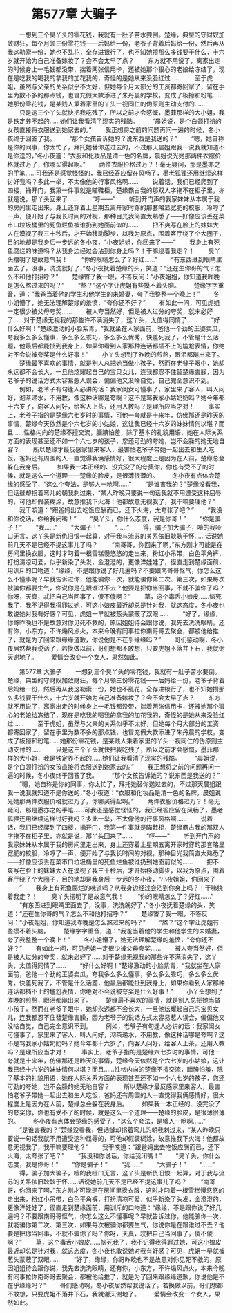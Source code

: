 # 　　第577章 大骗子
　　一想到三个臭丫头的零花钱，我就有一肚子苦水要倒。楚缘，典型的守财奴加敛财狂，每个月领三份零花钱——后妈给一份，老爷子背着后妈给一份，然后再从我这勒索一份，她也不乱花，全存进银行了，也不知她攒那么多钱要干什么，十六岁就开始为自己准备嫁妆了？会不会太早了点？
　　东方就不用说了，离家出走的时候身上一毛钱都没带，揣着两张信用卡，还被她那个狠心的老娘给冻结了，现在是吃我的喝我的拿我的加花我的，奇怪的是她从来没脸红过……
　　至于虎姐，虽然与父亲的关系似乎不太好，但她每个月大部分的工资都寄回家了，留在手里为数不多的那点钱，也冒充假大款添进了朱丹晨的学校，变成了板擦和粉笔……她那份零花钱，是某贱人秉着家里的丫头一视同仁的伪原则主动支付的……
　　只是这三个丫头就快把我吃残了，所以之前才会感慨，墨菲那样的大小姐，我是铁定养不起的……她们让我看清了现实的残酷。
　　“晨姐说，是个白领打扮的女孩直接将衣服送到她家去的。”
　　我正想将之前的问题再问一遍的时候，冬小夜终于回答了我。
　　“那个女孩告诉她的？说东西是我送的？”
　　“嗯，她自称是你的同事，你太忙了，拜托她替你送过去的，不过那天晨姐跟我一说我就知道不是你送的，”冬小夜道：“衣服和化妆品是清一色的名牌，晨姐说光她那两件衣服价格就过万了，你哪买得起啊。”
　　两件衣服价格过万？！毫无疑问，那是墨亦之的手笔……可我还是感觉怪怪的，我已经答应留在风畅了，墨老狐狸还用继续这样讨好我吗？多此一举，不太像他的行事风格啊……
　　说着话，我们已经爬到了四楼，捅开门，我第一件事就是瞄鞋柜，楚缘霸占我的那双人字拖不在柜子里，亦就是说，那丫头回来了……
　　“哼——”
　　听到开门声的我家妹妹从本属于我的房间里走出来，身上还穿着上星期五离开家时穿的那套略显宽肥的校服，冷哼了一声，便开始了与我长时间的对视，那种目光我简直太熟悉了——好像应该丢在菜市口垃圾桶里的死鱼烂鱼被谁扔到她面前似的……
　　把不爽写在脸上的妹妹大人在漠视了我三十秒后，才开始移动脚步，以我为原点，围着客厅绕了个大圈子，目的地却是我身后一步远的冬小夜，“小夜姐姐，你回来了——”
　　我身上有死鱼腐烂的味道吗？从我身边经过会沾到你身上吗？！干嘛绕着我走？！
　　臭丫头摆明了是故意气我！
　　“你的眼睛怎么了？好红……”
　　“有东西进到眼睛里面去了，没事，洗洗就好了，”冬小夜抚着楚缘的头，笑道：“还在生你哥的气？怎么不和他打招呼？”
　　楚缘瞥了我一眼，不答反问：“小夜姐姐，你知道我昨晚是怎么熬过来的吗？”
　　“熬？”这个字让虎姐有些摸不着头脑。
　　楚缘字字重音，道：“我爸当着他的学生和他学生的未婚妻，夸了我整整一个晚上！”
　　冬小姐懵了，她无法理解楚缘的羞愤，“夸你还不好？”
　　有如此一问，可见虎姐一定很少被父母夸奖……
　　被人夸当然好，但是被人过分的夸奖，就未必好了……对于楚缘无视我的那些许不满消失了，这丫头，太值得同情了……
　　“好什么好啊！”楚缘激动的小脸紫青，“我就坐在人家面前，爸他一个劲的王婆卖瓜，夸我多么多么懂事，多么多么乖巧，多么多么优秀，快羞死我了，不管是什么话题，他最后都能扯到我身上，如果你看到人家那种连话都插不上的尴尬表情，你绝对不会说被夸奖是什么好事！”
　　小丫头想到了昨晚的煎熬，眼泪都飚出来了。
　　楚缘最不喜欢的事情，就是别人总把她当做小孩子，然而在老爷子眼中，她却永远都不会长大，一旦他炫耀起自己的宝贝女儿，连我都忍不住替楚缘害臊，因为老爷子的说话方式太容易惹人误会，偏偏他又没啥自觉，自己完全意识不到。
　　例如，老爷子有句逢人必讲的话：我家闺女可懂事了，家里来了客人，叫人问好，沏茶递水，不用教，像这种话哪是夸啊？这不是骂我家小姑奶奶吗？她今年都十六岁了，向客人问好，给客人上茶，还用人教吗？是理所应当才对！
　　事实上，老爷子指的是楚缘六七岁时的事情，可他一夸就是十来年，仿佛那还是昨天的事情，楚缘今天依然是个六七岁的小姑娘，这让我已经十六岁的妹妹情何以堪？而且……性格内向的楚缘不擅交流，腼腆怕羞，除了基本的礼貌用语，她在人际关系方面的表现甚至还不如一个六七岁的孩子，您还可劲的夸她，岂不会臊的她无地自容？
　　所以楚缘才最反感家里来客人，最害怕老爷子带她一起出去和生人吃饭，爸妈还有周围的人一直觉得我俩感情好，很大程度上是因为在人前，楚缘总会躲在我身后。
　　如果我一本正经的、没完没了的夸奖你，你也有受不了的时候，就是这么一个道理——楚缘的脸皮，是很薄很薄的。
　　冬小夜有点体会楚缘的感受了，“这么个夸法，是够人一呛啊……”
　　“是谁害我的？”楚缘没看我，但话缝却拐着弯儿的朝我刺过来，“某人昨晚只要说一句话我就不用遭受这种屈辱的，可他却假装糊涂，故意推我下火海！他都故意无视我了，我干嘛要理他？”
　　我干咳道：“跟爸妈出去吃饭应酬而已，还下火海，太夸张了吧？”
　　“我没和你说话，你给我闭嘴！”
　　“臭丫头，你什么态度，我是你哥！”
　　“你是骗子！”
　　“我……”
　　“大骗子！”
　　“……”
　　得，骗子加大骗子，噎的我哑口无言，这丫头是新仇旧恨一起算，对于我与流苏的关系依旧耿耿于怀……话说她前几天不是已经不提这事儿了吗？
　　“南哥哥，你回来了啊，”东方刚才可能是在房间里换衣服，这时才叼着一根雪糕慢悠悠的走出来，粉红小吊带，白色平角裤，打扮清凉可爱，似乎新染了头发，金澄澄的，更像洋娃娃了，径直走到楚缘面前，用训斥的口吻道：“缘缘，不是跟你说了好几遍吗？不要跟南哥哥怄气，你怎么这么不懂事呢？早就告诉过你，他能骗你一次，就能骗你第二次、第三次，如果每次被骗你都要生气，你说你是在跟谁过不去？他要是把你当回事，不就不骗你了吗？你呀，天真，忒把自己当回事了，傻不傻啊？”
　　草，这个毒舌小娘皮……恼死我了，我不记得我得罪过她，可这小娘皮最近却总是针对我，就这态度，冬小夜也敢说她对我有好感？可见，虎姐一早就被葱头蒙蔽了双眼……
　　“好了，缘缘，你哥昨晚也不是故意对你见死不救的，原因姐姐待会跟你说，我先去洗洗眼睛，还有你，小东方，不许煽风点火，本来今晚有同事拉你南哥哥去聚会，都被他给推了，就是为了回来跟缘缘道歉，你说他是不在乎缘缘吗？”
　　哥们感动啊，冬小夜居然帮我说话了，若换做以前，哥们想都不敢想，只要虎姐不落井下石，我就谢天谢地了。
　　爱情会改变一个女人，果然如此。

　　第577章 大骗子
　　一想到三个臭丫头的零花钱，我就有一肚子苦水要倒。楚缘，典型的守财奴加敛财狂，每个月领三份零花钱——后妈给一份，老爷子背着后妈给一份，然后再从我这勒索一份，她也不乱花，全存进银行了，也不知她攒那么多钱要干什么，十六岁就开始为自己准备嫁妆了？会不会太早了点？
　　东方就不用说了，离家出走的时候身上一毛钱都没带，揣着两张信用卡，还被她那个狠心的老娘给冻结了，现在是吃我的喝我的拿我的加花我的，奇怪的是她从来没脸红过……
　　至于虎姐，虽然与父亲的关系似乎不太好，但她每个月大部分的工资都寄回家了，留在手里为数不多的那点钱，也冒充假大款添进了朱丹晨的学校，变成了板擦和粉笔……她那份零花钱，是某贱人秉着家里的丫头一视同仁的伪原则主动支付的……
　　只是这三个丫头就快把我吃残了，所以之前才会感慨，墨菲那样的大小姐，我是铁定养不起的……她们让我看清了现实的残酷。
　　“晨姐说，是个白领打扮的女孩直接将衣服送到她家去的。”
　　我正想将之前的问题再问一遍的时候，冬小夜终于回答了我。
　　“那个女孩告诉她的？说东西是我送的？”
　　“嗯，她自称是你的同事，你太忙了，拜托她替你送过去的，不过那天晨姐跟我一说我就知道不是你送的，”冬小夜道：“衣服和化妆品是清一色的名牌，晨姐说光她那两件衣服价格就过万了，你哪买得起啊。”
　　两件衣服价格过万？！毫无疑问，那是墨亦之的手笔……可我还是感觉怪怪的，我已经答应留在风畅了，墨老狐狸还用继续这样讨好我吗？多此一举，不太像他的行事风格啊……
　　说着话，我们已经爬到了四楼，捅开门，我第一件事就是瞄鞋柜，楚缘霸占我的那双人字拖不在柜子里，亦就是说，那丫头回来了……
　　“哼——”
　　听到开门声的我家妹妹从本属于我的房间里走出来，身上还穿着上星期五离开家时穿的那套略显宽肥的校服，冷哼了一声，便开始了与我长时间的对视，那种目光我简直太熟悉了——好像应该丢在菜市口垃圾桶里的死鱼烂鱼被谁扔到她面前似的……
　　把不爽写在脸上的妹妹大人在漠视了我三十秒后，才开始移动脚步，以我为原点，围着客厅绕了个大圈子，目的地却是我身后一步远的冬小夜，“小夜姐姐，你回来了——”
　　我身上有死鱼腐烂的味道吗？从我身边经过会沾到你身上吗？！干嘛绕着我走？！
　　臭丫头摆明了是故意气我！
　　“你的眼睛怎么了？好红……”
　　“有东西进到眼睛里面去了，没事，洗洗就好了，”冬小夜抚着楚缘的头，笑道：“还在生你哥的气？怎么不和他打招呼？”
　　楚缘瞥了我一眼，不答反问：“小夜姐姐，你知道我昨晚是怎么熬过来的吗？”
　　“熬？”这个字让虎姐有些摸不着头脑。
　　楚缘字字重音，道：“我爸当着他的学生和他学生的未婚妻，夸了我整整一个晚上！”
　　冬小姐懵了，她无法理解楚缘的羞愤，“夸你还不好？”
　　有如此一问，可见虎姐一定很少被父母夸奖……
　　被人夸当然好，但是被人过分的夸奖，就未必好了……对于楚缘无视我的那些许不满消失了，这丫头，太值得同情了……
　　“好什么好啊！”楚缘激动的小脸紫青，“我就坐在人家面前，爸他一个劲的王婆卖瓜，夸我多么多么懂事，多么多么乖巧，多么多么优秀，快羞死我了，不管是什么话题，他最后都能扯到我身上，如果你看到人家那种连话都插不上的尴尬表情，你绝对不会说被夸奖是什么好事！”
　　小丫头想到了昨晚的煎熬，眼泪都飚出来了。
　　楚缘最不喜欢的事情，就是别人总把她当做小孩子，然而在老爷子眼中，她却永远都不会长大，一旦他炫耀起自己的宝贝女儿，连我都忍不住替楚缘害臊，因为老爷子的说话方式太容易惹人误会，偏偏他又没啥自觉，自己完全意识不到。
　　例如，老爷子有句逢人必讲的话：我家闺女可懂事了，家里来了客人，叫人问好，沏茶递水，不用教，像这种话哪是夸啊？这不是骂我家小姑奶奶吗？她今年都十六岁了，向客人问好，给客人上茶，还用人教吗？是理所应当才对！
　　事实上，老爷子指的是楚缘六七岁时的事情，可他一夸就是十来年，仿佛那还是昨天的事情，楚缘今天依然是个六七岁的小姑娘，这让我已经十六岁的妹妹情何以堪？而且……性格内向的楚缘不擅交流，腼腆怕羞，除了基本的礼貌用语，她在人际关系方面的表现甚至还不如一个六七岁的孩子，您还可劲的夸她，岂不会臊的她无地自容？
　　所以楚缘才最反感家里来客人，最害怕老爷子带她一起出去和生人吃饭，爸妈还有周围的人一直觉得我俩感情好，很大程度上是因为在人前，楚缘总会躲在我身后。
　　如果我一本正经的、没完没了的夸奖你，你也有受不了的时候，就是这么一个道理——楚缘的脸皮，是很薄很薄的。
　　冬小夜有点体会楚缘的感受了，“这么个夸法，是够人一呛啊……”
　　“是谁害我的？”楚缘没看我，但话缝却拐着弯儿的朝我刺过来，“某人昨晚只要说一句话我就不用遭受这种屈辱的，可他却假装糊涂，故意推我下火海！他都故意无视我了，我干嘛要理他？”
　　我干咳道：“跟爸妈出去吃饭应酬而已，还下火海，太夸张了吧？”
　　“我没和你说话，你给我闭嘴！”
　　“臭丫头，你什么态度，我是你哥！”
　　“你是骗子！”
　　“我……”
　　“大骗子！”
　　“……”
　　得，骗子加大骗子，噎的我哑口无言，这丫头是新仇旧恨一起算，对于我与流苏的关系依旧耿耿于怀……话说她前几天不是已经不提这事儿了吗？
　　“南哥哥，你回来了啊，”东方刚才可能是在房间里换衣服，这时才叼着一根雪糕慢悠悠的走出来，粉红小吊带，白色平角裤，打扮清凉可爱，似乎新染了头发，金澄澄的，更像洋娃娃了，径直走到楚缘面前，用训斥的口吻道：“缘缘，不是跟你说了好几遍吗？不要跟南哥哥怄气，你怎么这么不懂事呢？早就告诉过你，他能骗你一次，就能骗你第二次、第三次，如果每次被骗你都要生气，你说你是在跟谁过不去？他要是把你当回事，不就不骗你了吗？你呀，天真，忒把自己当回事了，傻不傻啊？”
　　草，这个毒舌小娘皮……恼死我了，我不记得我得罪过她，可这小娘皮最近却总是针对我，就这态度，冬小夜也敢说她对我有好感？可见，虎姐一早就被葱头蒙蔽了双眼……
　　“好了，缘缘，你哥昨晚也不是故意对你见死不救的，原因姐姐待会跟你说，我先去洗洗眼睛，还有你，小东方，不许煽风点火，本来今晚有同事拉你南哥哥去聚会，都被他给推了，就是为了回来跟缘缘道歉，你说他是不在乎缘缘吗？”
　　哥们感动啊，冬小夜居然帮我说话了，若换做以前，哥们想都不敢想，只要虎姐不落井下石，我就谢天谢地了。
　　爱情会改变一个女人，果然如此。
